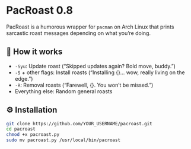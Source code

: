 # PacRoast 0.8

PacRoast is a humorous wrapper for `pacman` on Arch Linux that prints sarcastic roast messages depending on what you’re doing.

## 🧠 How it works
- `-Syu`: Update roast (“Skipped updates again? Bold move, buddy.”)
- `-S` + other flags: Install roasts (“Installing {}… wow, really living on the edge.”)
- `-R`: Removal roasts (“Farewell, {}. You won’t be missed.”)
- Everything else: Random general roasts

## ⚙️ Installation
```bash
git clone https://github.com/YOUR_USERNAME/pacroast.git
cd pacroast
chmod +x pacroast.py
sudo mv pacroast.py /usr/local/bin/pacroast
